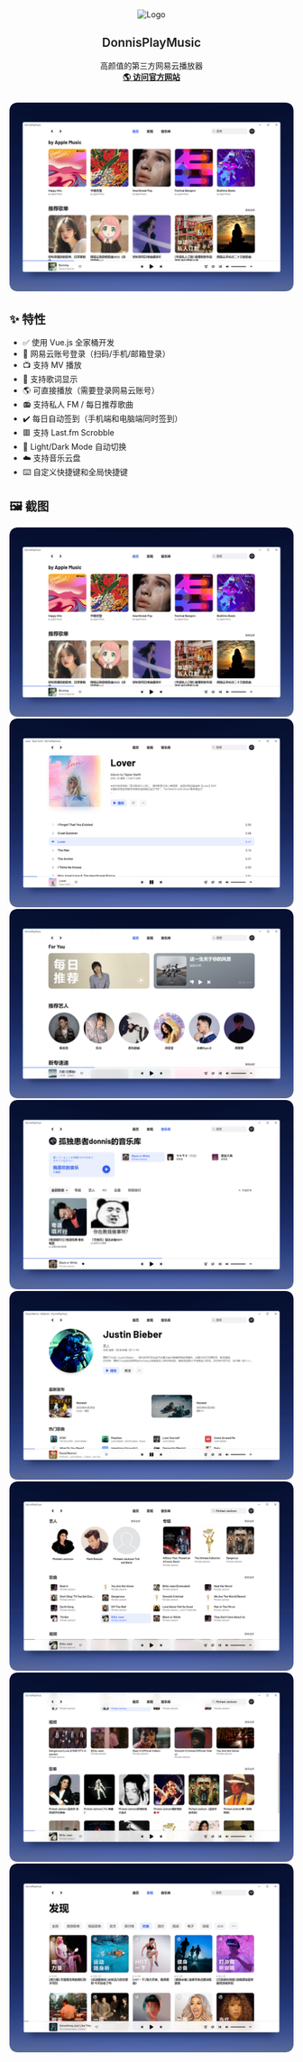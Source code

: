 <br />
<p align="center">
    <img src="images/logo2.png" alt="Logo" width="156" height="156">
  </a>
  <h2 align="center" style="font-weight: 600">DonnisPlayMusic</h2>

  <p align="center">
    高颜值的第三方网易云播放器
    <br />
    <a href="https://donnisplaymusic.vercel.app/" target="blank"><strong>🌎 访问官方网站</strong></a>
    <br />
    <br />
  </p>
</p>

[![home][home-screenshot]](https://donnisplaymusic.vercel.app/)

## ✨ 特性

- ✅ 使用 Vue.js 全家桶开发
- 🔴 网易云账号登录（扫码/手机/邮箱登录）
- 📺 支持 MV 播放
- 📃 支持歌词显示
- 🌎️ 可直接播放（需要登录网易云账号）
- 📻 支持私人 FM / 每日推荐歌曲
- ✔️ 每日自动签到（手机端和电脑端同时签到）
- 🟥 支持 Last.fm Scrobble
- 🌚 Light/Dark Mode 自动切换
- ☁️ 支持音乐云盘
- ⌨️ 自定义快捷键和全局快捷键

## 🖼️ 截图

![home][home-screenshot]
![album][album-screenshot]
![home-2][home-2-screenshot]
![library][library-screenshot]
![artist][artist-screenshot]
![search][search-screenshot]
![search-2][search-2-screenshot]
![explore][explore-screenshot]

<!-- MARKDOWN LINKS & IMAGES -->
<!-- https://www.markdownguide.org/basic-syntax/#reference-style-links -->

[album-screenshot]: images/album.png
[artist-screenshot]: images/artist.png
[explore-screenshot]: images/explore.png
[home-screenshot]: images/home.png
[home-2-screenshot]: images/home-2.png
[library-screenshot]: images/library.png
[search-screenshot]: images/search.png
[search-2-screenshot]: images/search2.png
